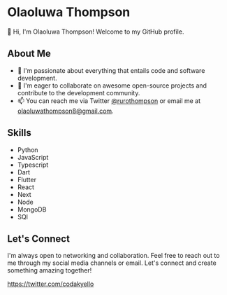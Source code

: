 # Olaoluwa Thompson

👋 Hi, I'm Olaoluwa Thompson! Welcome to my GitHub profile.

## About Me

- 👀 I'm passionate about everything that entails code and software development.
- 💞️ I'm eager to collaborate on awesome open-source projects and contribute to the development community.
- 📫 You can reach me via Twitter [@rurothompson](https://twitter.com/rurothompson) or email me at [olaoluwathompson8@gmail.com](mailto:olaoluwathompson8@gmail.com).

## Skills

- Python
- JavaScript
- Typescript
- Dart
- Flutter
- React
- Next
- Node
- MongoDB
- SQl

## Let's Connect

I'm always open to networking and collaboration. Feel free to reach out to me through my social media channels or email. Let's connect and create something amazing together!

https://twitter.com/codakyello
